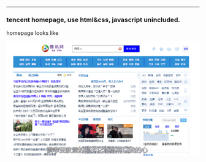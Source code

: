 ---
### tencent homepage, use html&css, javascript unincluded.

homepage looks like

![img](./qqHomepage.png)